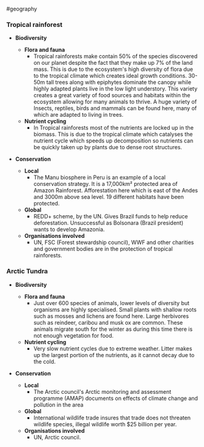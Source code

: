 #geography
### Tropical rainforest
- **Biodiversity**
    - **Flora and fauna**
        - Tropical rainforests make contain 50% of the species discovered on our planet despite the fact that they make up 7% of the land mass. This is due to the ecosystem's high diversity of flora due to the tropical climate which creates ideal growth conditions. 30-50m tall trees along with epiphytes dominate the canopy while highly adapted plants live in the low light understory. This variety creates a great variety of food sources and habitats within the ecosystem allowing for many animals to thrive. A huge variety of Insects, reptiles, birds and mammals can be found here, many of which are adapted to living in trees. 
    - **Nutrient cycling**
        - In Tropical rainforests most of the nutrients are locked up in the biomass. This is due to the tropical climate which catalyses the nutrient cycle which speeds up decomposition so nutrients can be quickly taken up by plants due to dense root structures.

- **Conservation**
    - **Local**
        - The Manu biosphere in Peru is an example of a local conservation strategy. It is a 17,000km² protected area of Amazon Rainforest. Afforestation here which is east of the Andes and 3000m above sea level. 19 different habitats have been protected.
    - **Global**
        - REDD+ scheme, by the UN. Gives Brazil funds to help reduce deforestation. Unsuccessful as Bolsonara (Brazil president) wants to develop Amazonia.
    - **Organisations involved**
        - UN, FSC (Forest stewardship council), WWF and other charities and government bodies are in the protection of tropical rainforests.

### Arctic Tundra
- **Biodiversity**
    - **Flora and fauna**
        - Just over 600 species of animals, lower levels of diversity but organisms are highly specialised. Small plants with shallow roots such as mosses and lichens are found here. Large herbivores such as reindeer, caribou and musk ox are common. These animals migrate south for the winter as during this time there is not enough vegetation for food.
    - **Nutrient cycling**
        - Very slow nutrient cycles due to extreme weather. Litter makes up the largest portion of the nutrients, as it cannot decay due to the cold.

- **Conservation**
    - **Local**
        - The Arctic council's Arctic monitoring and assessment programme (AMAP) documents on effects of climate change and pollution in the area
    - **Global**
        - International wildlife trade insures that trade does not threaten wildlife species, illegal wildlife worth $25 billion per year.
    - **Organisations involved**
        - UN, Arctic council.

